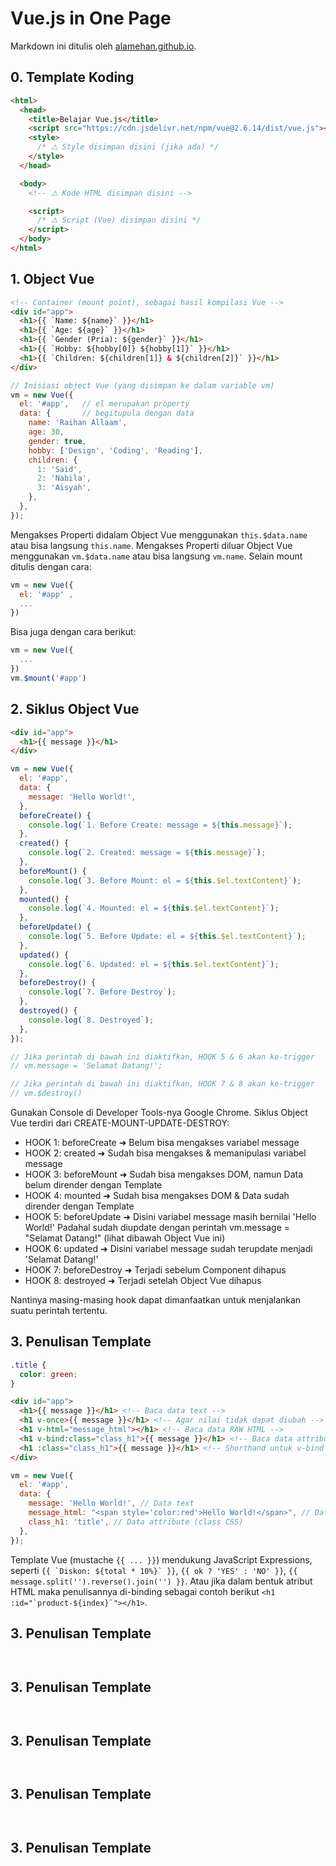 # Vue.js in One Page

Markdown ini ditulis oleh <a href="https://alamehan.github.io/">alamehan.github.io</a>.

## **0. Template Koding**

```HTML
<html>
  <head>
    <title>Belajar Vue.js</title>
    <script src="https://cdn.jsdelivr.net/npm/vue@2.6.14/dist/vue.js"></script>
    <style>
      /* ⚠️ Style disimpan disini (jika ada) */
    </style>
  </head>

  <body>
    <!-- ⚠️ Kode HTML disimpan disini -->

    <script>
      /* ⚠️ Script (Vue) disimpan disini */
    </script>
  </body>
</html>
```

## **1. Object Vue**

```HTML
<!-- Container (mount point), sebagai hasil kompilasi Vue -->
<div id="app">
  <h1>{{ `Name: ${name}` }}</h1>
  <h1>{{ `Age: ${age}` }}</h1>
  <h1>{{ `Gender (Pria): ${gender}` }}</h1>
  <h1>{{ `Hobby: ${hobby[0]} ${hobby[1]}` }}</h1>
  <h1>{{ `Children: ${children[1]} & ${children[2]}` }}</h1>
</div>
```

```Javascript
// Inisiasi object Vue (yang disimpan ke dalam variable vm)
vm = new Vue({
  el: '#app',   // el merupakan property
  data: {       // begitupula dengan data
    name: 'Raihan Allaam',
    age: 30,
    gender: true,
    hobby: ['Design', 'Coding', 'Reading'],
    children: {
      1: 'Said',
      2: 'Nabila',
      3: 'Aisyah',
    },
  },
});
```

Mengakses Properti didalam Object Vue menggunakan ```this.$data.name``` atau bisa langsung ```this.name```. Mengakses Properti diluar Object Vue menggunakan ```vm.$data.name``` atau bisa langsung ```vm.name```. Selain mount ditulis dengan cara:

```Javascript
vm = new Vue({ 
  el: '#app' ,
  ...
})
```

Bisa juga dengan cara berikut:

```Javascript
vm = new Vue({
  ...
})
vm.$mount('#app')
```

## **2. Siklus Object Vue**

```HTML
<div id="app">
  <h1>{{ message }}</h1>
</div>
```

```Javascript
vm = new Vue({
  el: '#app',
  data: {
    message: 'Hello World!',
  },
  beforeCreate() {
    console.log(`1. Before Create: message = ${this.message}`);
  },
  created() {
    console.log(`2. Created: message = ${this.message}`);
  },
  beforeMount() {
    console.log(`3. Before Mount: el = ${this.$el.textContent}`);
  },
  mounted() {
    console.log(`4. Mounted: el = ${this.$el.textContent}`);
  },
  beforeUpdate() {
    console.log(`5. Before Update: el = ${this.$el.textContent}`);
  },
  updated() {
    console.log(`6. Updated: el = ${this.$el.textContent}`);
  },
  beforeDestroy() {
    console.log(`7. Before Destroy`);
  },
  destroyed() {
    console.log(`8. Destroyed`);
  },
});

// Jika perintah di bawah ini diaktifkan, HOOK 5 & 6 akan ke-trigger
// vm.message = 'Selamat Datang!';

// Jika perintah di bawah ini diaktifkan, HOOK 7 & 8 akan ke-trigger
// vm.$destroy()
```

Gunakan Console di Developer Tools-nya Google Chrome. Siklus Object Vue terdiri dari CREATE-MOUNT-UPDATE-DESTROY:
- HOOK 1: beforeCreate ➜ Belum bisa mengakses variabel message
- HOOK 2: created ➜ Sudah bisa mengakses & memanipulasi variabel message
- HOOK 3: beforeMount ➜ Sudah bisa mengakses DOM, namun Data belum dirender dengan Template
- HOOK 4: mounted ➜ Sudah bisa mengakses DOM & Data sudah dirender dengan Template
- HOOK 5: beforeUpdate ➜ Disini variabel message masih bernilai 'Hello World!' Padahal sudah diupdate dengan perintah vm.message = "Selamat Datang!" (lihat dibawah Object Vue ini)
- HOOK 6: updated ➜ Disini variabel message sudah terupdate menjadi 'Selamat Datang!'
- HOOK 7: beforeDestroy ➜ Terjadi sebelum Component dihapus
- HOOK 8: destroyed ➜ Terjadi setelah Object Vue dihapus

Nantinya masing-masing hook dapat dimanfaatkan untuk menjalankan suatu perintah tertentu.

## **3. Penulisan Template**

```CSS
.title {
  color: green;
}
```

```HTML
<div id="app">
  <h1>{{ message }}</h1> <!-- Baca data text -->
  <h1 v-once>{{ message }}</h1> <!-- Agar nilai tidak dapat diubah -->
  <h1 v-html="message_html"></h1> <!-- Baca data RAW HTML -->
  <h1 v-bind:class="class_h1">{{ message }}</h1> <!-- Baca data attribute -->
  <h1 :class="class_h1">{{ message }}</h1> <!-- Shorthand untuk v-bind -->
</div>
```

```Javascript
vm = new Vue({
  el: '#app',
  data: {
    message: 'Hello World!', // Data text
    message_html: "<span style='color:red'>Hello World!</span>", // Data RAW HTML
    class_h1: 'title', // Data attribute (class CSS)
  },
});
```

Template Vue (mustache ```{{ ... }}```) mendukung JavaScript Expressions, seperti ```{{ `Diskon: ${total * 10%}` }}```, ```{{ ok ? 'YES' : 'NO' }}```, ```{{ message.split('').reverse().join('') }}```. Atau jika dalam bentuk atribut HTML maka penulisannya di-binding sebagai contoh berikut ```<h1 :id="`product-${index}`"></h1>```.

## **3. Penulisan Template**

```HTML

```

```Javascript

```

## **3. Penulisan Template**

```HTML

```

```Javascript

```

## **3. Penulisan Template**

```HTML

```

```Javascript

```

## **3. Penulisan Template**

```HTML

```

```Javascript

```

## **3. Penulisan Template**

```HTML

```

```Javascript

```
